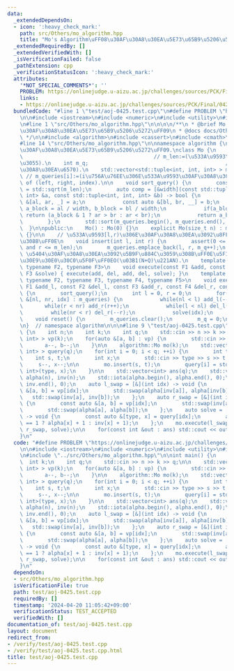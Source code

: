 ```yaml
---
data:
  _extendedDependsOn:
  - icon: ':heavy_check_mark:'
    path: src/Others/mo_algorithm.hpp
    title: "Mo's Algorithm\uFF08\u30AF\u30A8\u30EA\u5E73\u65B9\u5206\u5272\uFF09"
  _extendedRequiredBy: []
  _extendedVerifiedWith: []
  _isVerificationFailed: false
  _pathExtension: cpp
  _verificationStatusIcon: ':heavy_check_mark:'
  attributes:
    '*NOT_SPECIAL_COMMENTS*': ''
    PROBLEM: https://onlinejudge.u-aizu.ac.jp/challenges/sources/PCK/Final/0425
    links:
    - https://onlinejudge.u-aizu.ac.jp/challenges/sources/PCK/Final/0425
  bundledCode: "#line 1 \"test/aoj-0425.test.cpp\"\n#define PROBLEM \"https://onlinejudge.u-aizu.ac.jp/challenges/sources/PCK/Final/0425\"\
    \n\n#include <iostream>\n#include <numeric>\n#include <utility>\n#include <vector>\n\
    \n#line 1 \"src/Others/mo_algorithm.hpp\"\n\n\n\n/**\n * @brief Mo's Algorithm\uFF08\
    \u30AF\u30A8\u30EA\u5E73\u65B9\u5206\u5272\uFF09\n * @docs docs/Others/mo_algorithm.md\n\
    \ */\n\n#include <algorithm>\n#include <cassert>\n#include <cmath>\n#include <tuple>\n\
    #line 14 \"src/Others/mo_algorithm.hpp\"\n\nnamespace algorithm {\n\n// Mo's Algorithm\uFF08\
    \u30AF\u30A8\u30EA\u5E73\u65B9\u5206\u5272\uFF09.\nclass Mo {\n    int m_len;\
    \                                          // m_len:=(\u533A\u9593\u306E\u9577\
    \u3055).\n    int m_q;                                            // m_q:=(\u30AF\
    \u30A8\u30EA\u6570).\n    std::vector<std::tuple<int, int, int> > m_queries; \
    \ // m_queries[i]:=(i\u756A\u76EE\u306E\u533A\u9593\u30AF\u30A8\u30EA). tuple\
    \ of (left, right, index).\n\n    void sort_query() {\n        const int width\
    \ = std::sqrt(m_len);\n        auto comp = [&width](const std::tuple<int, int,\
    \ int> &a, const std::tuple<int, int, int> &b) -> bool {\n            const auto\
    \ &[al, ar, _] = a;\n            const auto &[bl, br, __] = b;\n            int\
    \ a_block = al / width, b_block = bl / width;\n            if(a_block == b_block)\
    \ return (a_block & 1 ? ar > br : ar < br);\n            return a_block < b_block;\n\
    \        };\n        std::sort(m_queries.begin(), m_queries.end(), comp);\n  \
    \  }\n\npublic:\n    Mo() : Mo(0) {}\n    explicit Mo(size_t n) : m_len(n), m_q(0)\
    \ {}\n\n    // \u533A\u9593[l,r)\u306E\u30AF\u30A8\u30EA\u3092\u8FFD\u52A0\u3059\
    \u308B\uFF0E\n    void insert(int l, int r) {\n        assert(0 <= l and l < r\
    \ and r <= m_len);\n        m_queries.emplace_back(l, r, m_q++);\n    }\n    //\
    \ \u5404\u30AF\u30A8\u30EA\u3092\u5B9F\u884C\u3059\u308B\uFF0E\u5F15\u6570\u306F\
    \u30E9\u30E0\u30C0\u5F0F\uFF0EO(\u03B1(N+Q)\u221AN).\n    template <typename F1,\
    \ typename F2, typename F3>\n    void execute(const F1 &add, const F2 &del, const\
    \ F3 &solve) { execute(add, del, add, del, solve); }\n    template <typename F1,\
    \ typename F2, typename F3, typename F4, typename F5>\n    void execute(const\
    \ F1 &add_l, const F2 &del_l, const F3 &add_r, const F4 &del_r, const F5 &solve)\
    \ {\n        sort_query();\n        int l = 0, r = 0;\n        for(const auto\
    \ &[nl, nr, idx] : m_queries) {\n            while(nl < l) add_l(--l);\n     \
    \       while(r < nr) add_r(r++);\n            while(l < nl) del_l(l++);\n   \
    \         while(nr < r) del_r(--r);\n            solve(idx);\n        }\n    }\n\
    \    void reset() {\n        m_queries.clear();\n        m_q = 0;\n    }\n};\n\
    \n}  // namespace algorithm\n\n\n#line 9 \"test/aoj-0425.test.cpp\"\n\nint main()\
    \ {\n    int n;\n    int k;\n    int q;\n    std::cin >> n >> k >> q;\n\n    std::vector<std::pair<int,\
    \ int> > vp(k);\n    for(auto &[a, b] : vp) {\n        std::cin >> a >> b;\n \
    \       a--, b--;\n    }\n\n    algorithm::Mo mo(k);\n    std::vector<std::pair<int,\
    \ int> > query(q);\n    for(int i = 0; i < q; ++i) {\n        int type;\n    \
    \    int s, t;\n        int x;\n        std::cin >> type >> s >> t >> x;\n   \
    \     s--, x--;\n\n        mo.insert(s, t);\n        query[i] = std::pair<int,\
    \ int>(type, x);\n    }\n\n    std::vector<int> ans(q);\n    std::vector<int>\
    \ alpha(n), inv(n);\n    std::iota(alpha.begin(), alpha.end(), 0);\n    std::iota(inv.begin(),\
    \ inv.end(), 0);\n    auto l_swap = [&](int idx) -> void {\n        const auto\
    \ &[a, b] = vp[idx];\n        std::swap(alpha[inv[a]], alpha[inv[b]]);\n     \
    \   std::swap(inv[a], inv[b]);\n    };\n    auto r_swap = [&](int idx) -> void\
    \ {\n        const auto &[a, b] = vp[idx];\n        std::swap(inv[alpha[a]], inv[alpha[b]]);\n\
    \        std::swap(alpha[a], alpha[b]);\n    };\n    auto solve = [&](int idx)\
    \ -> void {\n        const auto &[type, x] = query[idx];\n        ans[idx] = (type\
    \ == 1 ? alpha[x] + 1 : inv[x] + 1);\n    };\n    mo.execute(l_swap, l_swap, r_swap,\
    \ r_swap, solve);\n\n    for(const int &out : ans) std::cout << out << '\\n';\n\
    }\n"
  code: "#define PROBLEM \"https://onlinejudge.u-aizu.ac.jp/challenges/sources/PCK/Final/0425\"\
    \n\n#include <iostream>\n#include <numeric>\n#include <utility>\n#include <vector>\n\
    \n#include \"../src/Others/mo_algorithm.hpp\"\n\nint main() {\n    int n;\n  \
    \  int k;\n    int q;\n    std::cin >> n >> k >> q;\n\n    std::vector<std::pair<int,\
    \ int> > vp(k);\n    for(auto &[a, b] : vp) {\n        std::cin >> a >> b;\n \
    \       a--, b--;\n    }\n\n    algorithm::Mo mo(k);\n    std::vector<std::pair<int,\
    \ int> > query(q);\n    for(int i = 0; i < q; ++i) {\n        int type;\n    \
    \    int s, t;\n        int x;\n        std::cin >> type >> s >> t >> x;\n   \
    \     s--, x--;\n\n        mo.insert(s, t);\n        query[i] = std::pair<int,\
    \ int>(type, x);\n    }\n\n    std::vector<int> ans(q);\n    std::vector<int>\
    \ alpha(n), inv(n);\n    std::iota(alpha.begin(), alpha.end(), 0);\n    std::iota(inv.begin(),\
    \ inv.end(), 0);\n    auto l_swap = [&](int idx) -> void {\n        const auto\
    \ &[a, b] = vp[idx];\n        std::swap(alpha[inv[a]], alpha[inv[b]]);\n     \
    \   std::swap(inv[a], inv[b]);\n    };\n    auto r_swap = [&](int idx) -> void\
    \ {\n        const auto &[a, b] = vp[idx];\n        std::swap(inv[alpha[a]], inv[alpha[b]]);\n\
    \        std::swap(alpha[a], alpha[b]);\n    };\n    auto solve = [&](int idx)\
    \ -> void {\n        const auto &[type, x] = query[idx];\n        ans[idx] = (type\
    \ == 1 ? alpha[x] + 1 : inv[x] + 1);\n    };\n    mo.execute(l_swap, l_swap, r_swap,\
    \ r_swap, solve);\n\n    for(const int &out : ans) std::cout << out << '\\n';\n\
    }\n"
  dependsOn:
  - src/Others/mo_algorithm.hpp
  isVerificationFile: true
  path: test/aoj-0425.test.cpp
  requiredBy: []
  timestamp: '2024-04-20 11:05:42+09:00'
  verificationStatus: TEST_ACCEPTED
  verifiedWith: []
documentation_of: test/aoj-0425.test.cpp
layout: document
redirect_from:
- /verify/test/aoj-0425.test.cpp
- /verify/test/aoj-0425.test.cpp.html
title: test/aoj-0425.test.cpp
---
```

